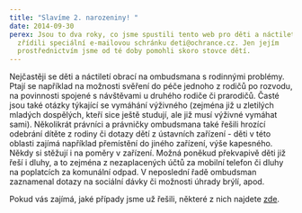 ```yaml
---
title: "Slavíme 2. narozeniny! "
date: 2014-09-30
perex: Jsou to dva roky, co jsme spustili tento web pro děti a náctileté a
  zřídili speciální e-mailovou schránku deti@ochrance.cz. Jen jejím
  prostřednictvím jsme od té doby pomohli skoro stovce dětí.
---
```

Nejčastěji se děti a náctiletí obrací na ombudsmana s rodinnými problémy. Ptají se například na možnosti svěření do péče jednoho z rodičů po rozvodu, na povinnosti spojené s návštěvami u druhého rodiče či prarodičů. Časté jsou také otázky týkající se vymáhání výživného (zejména již u zletilých mladých dospělých, kteří sice ještě studují, ale již musí výživné vymáhat sami). Několikrát právníci a právničky ombudsmana také řešili hrozící odebrání dítěte z rodiny či dotazy dětí z ústavních zařízení - děti v této oblasti zajímá například přemístění do jiného zařízení, výše kapesného. Někdy si stěžují i na poměry v zařízení. Možná poněkud překvapivě děti již řeší i dluhy, a to zejména z nezaplacených účtů za mobilní telefon či dluhy na poplatcích za komunální odpad. V neposlední řadě ombudsman zaznamenal dotazy na sociální dávky či možnosti úhrady brýlí, apod.

Pokud vás zajímá, jaké případy jsme už řešili, některé z nich najdete [zde](https://deti.ochrance.cz/pripady/).